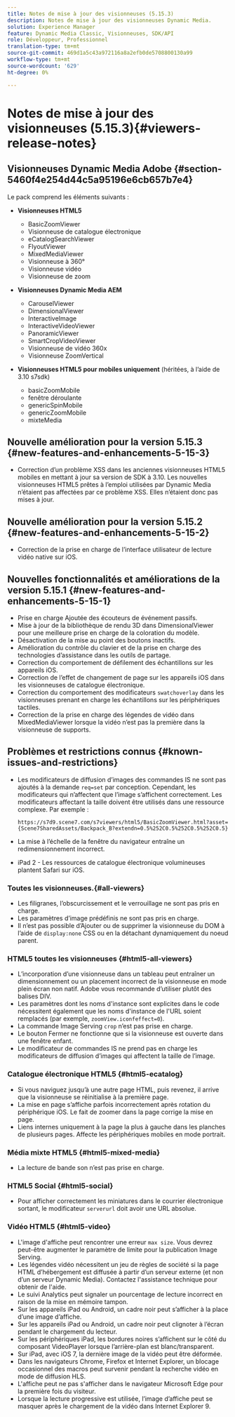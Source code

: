 ```yaml
---
title: Notes de mise à jour des visionneuses (5.15.3)
description: Notes de mise à jour des visionneuses Dynamic Media.
solution: Experience Manager
feature: Dynamic Media Classic, Visionneuses, SDK/API
role: Développeur, Professionnel
translation-type: tm+mt
source-git-commit: 469d1a5c43a972116a8a2efb0de5708800130a99
workflow-type: tm+mt
source-wordcount: '629'
ht-degree: 0%

---
```



# Notes de mise à jour des visionneuses (5.15.3){#viewers-release-notes}

<!-- Updated January 13, 2021 for the 5.15.3 release-->

## Visionneuses Dynamic Media Adobe {#section-5460f4e254d44c5a95196e6cb657b7e4}

Le pack comprend les éléments suivants :

* **Visionneuses HTML5**

   * BasicZoomViewer
   * Visionneuse de catalogue électronique
   * eCatalogSearchViewer
   * FlyoutViewer
   * MixedMediaViewer
   * Visionneuse à 360°
   * Visionneuse vidéo
   * Visionneuse de zoom

* **Visionneuses Dynamic Media AEM**

   * CarouselViewer
   * DimensionalViewer
   * InteractiveImage
   * InteractiveVideoViewer
   * PanoramicViewer
   * SmartCropVideoViewer
   * Visionneuse de vidéo 360x
   * Visionneuse ZoomVertical

* **Visionneuses HTML5 pour mobiles uniquement**  (héritées, à l’aide de 3.10 s7sdk)

   * basicZoomMobile
   * fenêtre déroulante
   * genericSpinMobile
   * genericZoomMobile
   * mixteMedia

## Nouvelle amélioration pour la version 5.15.3 {#new-features-and-enhancements-5-15-3}

* Correction d’un problème XSS dans les anciennes visionneuses HTML5 mobiles en mettant à jour sa version de SDK à 3.10. Les nouvelles visionneuses HTML5 prêtes à l’emploi utilisées par Dynamic Media n’étaient pas affectées par ce problème XSS. Elles n’étaient donc pas mises à jour.

## Nouvelle amélioration pour la version 5.15.2 {#new-features-and-enhancements-5-15-2}

* Correction de la prise en charge de l’interface utilisateur de lecture vidéo native sur iOS.

## Nouvelles fonctionnalités et améliorations de la version 5.15.1 {#new-features-and-enhancements-5-15-1}

* Prise en charge Ajoutée des écouteurs de événement passifs.
* Mise à jour de la bibliothèque de rendu 3D dans DimensionalViewer pour une meilleure prise en charge de la coloration du modèle.
* Désactivation de la mise au point des boutons inactifs.
* Amélioration du contrôle du clavier et de la prise en charge des technologies d’assistance dans les outils de partage.
* Correction du comportement de défilement des échantillons sur les appareils iOS.
* Correction de l’effet de changement de page sur les appareils iOS dans les visionneuses de catalogue électronique.
* Correction du comportement des modificateurs `swatchoverlay` dans les visionneuses prenant en charge les échantillons sur les périphériques tactiles.
* Correction de la prise en charge des légendes de vidéo dans MixedMediaViewer lorsque la vidéo n’est pas la première dans la visionneuse de supports.

## Problèmes et restrictions connus {#known-issues-and-restrictions}

* Les modificateurs de diffusion d’images des commandes IS ne sont pas ajoutés à la demande `req=set` par conception. Cependant, les modificateurs qui n’affectent que l’image s’affichent correctement. Les modificateurs affectant la taille doivent être utilisés dans une ressource complexe. Par exemple :

   `https://s7d9.scene7.com/s7viewers/html5/BasicZoomViewer.html?asset= {Scene7SharedAssets/Backpack_B?extendn=0.5%252C0.5%252C0.5%252C0.5}`

* La mise à l’échelle de la fenêtre du navigateur entraîne un redimensionnement incorrect.
* iPad 2 - Les ressources de catalogue électronique volumineuses plantent Safari sur iOS.

### Toutes les visionneuses.{#all-viewers}

* Les filigranes, l’obscurcissement et le verrouillage ne sont pas pris en charge.
* Les paramètres d’image prédéfinis ne sont pas pris en charge.
* Il n’est pas possible d’Ajouter ou de supprimer la visionneuse du DOM à l’aide de `display:none` CSS ou en la détachant dynamiquement du noeud parent.

### HTML5 toutes les visionneuses {#html5-all-viewers}

* L’incorporation d’une visionneuse dans un tableau peut entraîner un dimensionnement ou un placement incorrect de la visionneuse en mode plein écran non natif. Adobe vous recommande d’utiliser plutôt des balises DIV.
* Les paramètres dont les noms d&#39;instance sont explicites dans le code nécessitent également que les noms d&#39;instance de l&#39;URL soient remplacés (par exemple, `zoomView.iconfeffect=0`).
* La commande Image Serving `crop` n’est pas prise en charge.
* Le bouton Fermer ne fonctionne que si la visionneuse est ouverte dans une fenêtre enfant.
* Le modificateur de commandes IS ne prend pas en charge les modificateurs de diffusion d’images qui affectent la taille de l’image.

### Catalogue électronique HTML5 {#html5-ecatalog}

* Si vous naviguez jusqu’à une autre page HTML, puis revenez, il arrive que la visionneuse se réinitialise à la première page.
* La mise en page s’affiche parfois incorrectement après rotation du périphérique iOS. Le fait de zoomer dans la page corrige la mise en page.
* Liens internes uniquement à la page la plus à gauche dans les planches de plusieurs pages. Affecte les périphériques mobiles en mode portrait.

### Média mixte HTML5 {#html5-mixed-media}

* La lecture de bande son n’est pas prise en charge.

### HTML5 Social {#html5-social}

* Pour afficher correctement les miniatures dans le courrier électronique sortant, le modificateur `serverurl` doit avoir une URL absolue.

### Vidéo HTML5 {#html5-video}

* L&#39;image d&#39;affiche peut rencontrer une erreur `max size`. Vous devrez peut-être augmenter le paramètre de limite pour la publication Image Serving.
* Les légendes vidéo nécessitent un jeu de règles de société si la page HTML d’hébergement est diffusée à partir d’un serveur externe (et non d’un serveur Dynamic Media). Contactez l&#39;assistance technique pour obtenir de l&#39;aide.
* Le suivi Analytics peut signaler un pourcentage de lecture incorrect en raison de la mise en mémoire tampon.
* Sur les appareils iPad ou Android, un cadre noir peut s’afficher à la place d’une image d’affiche.
* Sur les appareils iPad ou Android, un cadre noir peut clignoter à l’écran pendant le chargement du lecteur.
* Sur les périphériques iPad, les bordures noires s’affichent sur le côté du composant VideoPlayer lorsque l’arrière-plan est blanc/transparent.
* Sur iPad, avec iOS 7, la dernière image de la vidéo peut être déformée.
* Dans les navigateurs Chrome, Firefox et Internet Explorer, un blocage occasionnel des macros peut survenir pendant la recherche vidéo en mode de diffusion HLS.
* L&#39;affiche peut ne pas s&#39;afficher dans le navigateur Microsoft Edge pour la première fois du visiteur.
* Lorsque la lecture progressive est utilisée, l’image d’affiche peut se masquer après le chargement de la vidéo dans Internet Explorer 9.
